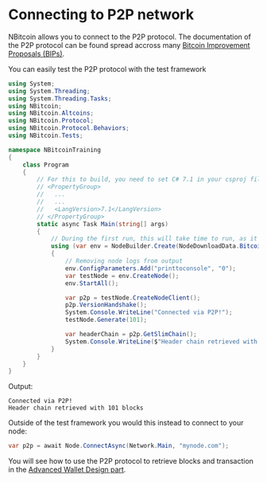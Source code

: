 # Connecting to P2P network

NBitcoin allows you to connect to the P2P protocol. The documentation of the P2P protocol can be found spread accross many [Bitcoin Improvement Proposals (BIPs)](https://github.com/bitcoin/bips/).

You can easily test the P2P protocol with the test framework
```csharp
using System;
using System.Threading;
using System.Threading.Tasks;
using NBitcoin;
using NBitcoin.Altcoins;
using NBitcoin.Protocol;
using NBitcoin.Protocol.Behaviors;
using NBitcoin.Tests;

namespace NBitcoinTraining
{
    class Program
    {
        // For this to build, you need to set C# 7.1 in your csproj file
        // <PropertyGroup>
        //   ...
        //   ...
        //   <LangVersion>7.1</LangVersion>
        // </PropertyGroup>
        static async Task Main(string[] args)
        {
            // During the first run, this will take time to run, as it download bitcoin core binaries (more than 40MB)
            using (var env = NodeBuilder.Create(NodeDownloadData.Bitcoin.v0_18_0, Network.RegTest))
            {
                // Removing node logs from output
                env.ConfigParameters.Add("printtoconsole", "0");
                var testNode = env.CreateNode();
                env.StartAll();

                var p2p = testNode.CreateNodeClient();
                p2p.VersionHandshake();
                System.Console.WriteLine("Connected via P2P!");
                testNode.Generate(101);

                var headerChain = p2p.GetSlimChain();
                System.Console.WriteLine($"Header chain retrieved with {headerChain.Height} blocks");
            }
        }
    }
}
```

Output:
```
Connected via P2P!
Header chain retrieved with 101 blocks
```

Outside of the test framework you would this instead to connect to your node:

```csharp
var p2p = await Node.ConnectAsync(Network.Main, "mynode.com");
```

You will see how to use the P2P protocol to retrieve blocks and transaction in the [Advanced Wallet Design part](AdvancedWalletDesign.md).